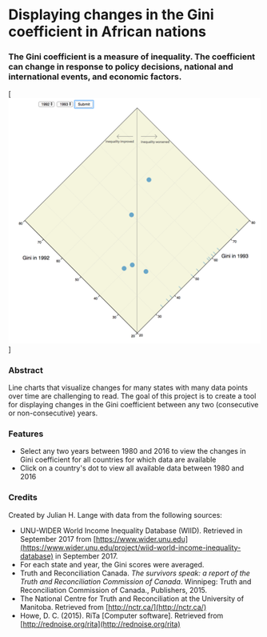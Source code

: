 # Displaying changes in the Gini coefficient in African nations

### The Gini coefficient is a measure of inequality. The coefficient can change in response to policy decisions, national and international events, and economic factors.

[![preview.png](preview.png)]

### Abstract
Line charts that visualize changes for many states with many data points over time are challenging to read.
The goal of this project is to create a tool for displaying changes in the Gini coefficient between any two (consecutive or non-consecutive) years.

### Features
* Select any two years between 1980 and 2016 to view the changes in Gini coefficient for all countries for which data are available
* Click on a country's dot to view all available data between 1980 and 2016

### Credits
Created by Julian H. Lange with data from the following sources:

* UNU-WIDER World Income Inequality Database (WIID). Retrieved in September 2017 from [https://www.wider.unu.edu](https://www.wider.unu.edu/project/wiid-world-income-inequality-database) in September 2017.
* For each state and year, the Gini scores were averaged.
* Truth and Reconciliation Canada. *The survivors speak: a report of the Truth and Reconciliation Commission of Canada*. Winnipeg: Truth and Reconciliation Commission of Canada., Publishers, 2015.
* The National Centre for Truth and Reconciliation at the University of Manitoba. Retrieved from [http://nctr.ca/](http://nctr.ca/)
* Howe, D. C. (2015). RiTa [Computer software]. Retrieved from [http://rednoise.org/rita](http://rednoise.org/rita)